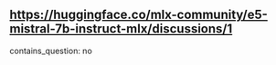 ## https://huggingface.co/mlx-community/e5-mistral-7b-instruct-mlx/discussions/1

contains_question: no